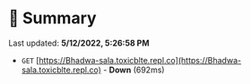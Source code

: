 # 📖 Summary
Last updated: **5/12/2022, 5:26:58 PM**

- `GET` [https://Bhadwa-sala.toxicblte.repl.co](https://Bhadwa-sala.toxicblte.repl.co) - **Down** (692ms)
